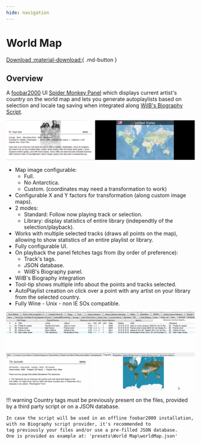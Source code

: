 ```yaml
---
hide: navigation
---
```


# World Map

[Download :material-download:](https://github.com/regorxxx/World-Map-SMP){ .md-button }

## Overview

A [foobar2000](https://www.foobar2000.org/) UI 
[Spider Monkey Panel](https://theqwertiest.github.io/foo_spider_monkey_panel/) 
which displays current artist's country on the world map and lets you generate 
autoplaylists based on selection and locale tag saving when integrated along
 [WilB's Biography Script](https://github.com/Wil-B/Biography).

![World Map UI](../images/wm_ui.png)
 
- Map image configurable:
	- Full.
	- No Antarctica.
	- Custom. (coordinates may need a transformation to work)
- Configurable X and Y factors for transformation (along custom image maps).
- 2 modes:
	- Standard: Follow now playing track or selection.
	- Library: display statistics of entire library (independtly of the selection/playback).
- Works with multiple selected tracks (draws all points on the map), allowing to show statistics of an entire playlist or library.
- Fully configurable UI.
- On playback the panel fetches tags from (by order of preference):
	- Track's tags.
	- JSON database.
	- WilB's Biography panel.
- WilB's Biography integration
- Tool-tip shows multiple info about the points and tracks selected.
- AutoPlaylist creation on click over a point with any artist on your library from the selected country.
- Fully Wine - Unix - non IE SOs compatible.

![World Map usage](../images/wm.gif)

!!! warning
	Country tags must be previously present on the files, provided by a third party
	script or on a JSON database. 
	
	In case the script will be used in an offline foobar2000 installation, 
	with no Biography script provider, it's recommended to
	tag previously your files and/or use a pre-filled JSON database.  
	One is provided	as example at: 'presets\World Map\worldMap.json'